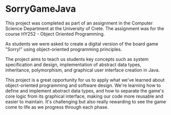 # SorryGameJava

This project was completed as part of an assignment in the Computer Science Department at the University of Crete. The assignment was for the course HY252 - Object Oriented Programming.
<br />

As students we were asked to create a digital version of the board game "Sorry!" using object-oriented programming principles.

The project aims to teach us students key concepts such as system specification and design, implementation of abstract data types, inheritance, polymorphism, and graphical user interface creation in Java.

This project is a great opportunity for us to apply what we've learned about object-oriented programming and software design. We're learning how to define and implement abstract data types, and how to separate the game's core logic from its graphical interface, making our code more reusable and easier to maintain. It's challenging but also really rewarding to see the game come to life as we progress through each phase.
